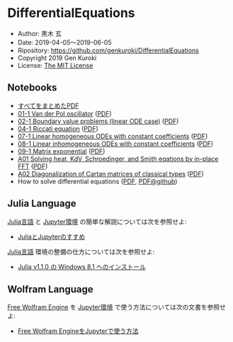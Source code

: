 # DifferentialEquations

* Author: 黒木 玄
* Date: 2019-04-05～2019-06-05
* Ripository: https://github.com/genkuroki/DifferentialEquations
* Copyright 2019 Gen Kuroki
* License: [The MIT License](https://opensource.org/licenses/MIT)

## Notebooks

* [すべてをまとめたPDF](https://genkuroki.github.io/documents/DifferentialEquations/DifferentialEquations.pdf)
* [01-1 Van der Pol oscillator](https://nbviewer.jupyter.org/github/genkuroki/DifferentialEquations/blob/master/01-1%20Van%20der%20Pol%20oscillator.ipynb)
([PDF](https://genkuroki.github.io/documents/DifferentialEquations/01-1%20Van%20der%20Pol%20oscillator.pdf))
* [02-1 Boundary value problems (linear ODE case)](https://nbviewer.jupyter.org/github/genkuroki/DifferentialEquations/blob/master/02-1%20Boundary%20value%20problems%20(linear%20ODE%20case).ipynb)
([PDF](https://genkuroki.github.io/documents/DifferentialEquations/02-1%20Boundary%20value%20problems%20(linear%20ODE%20case).pdf))
* [04-1 Riccati equation](https://nbviewer.jupyter.org/github/genkuroki/DifferentialEquations/blob/master/04-1%20Riccati%20equation.ipynb)
([PDF](https://genkuroki.github.io/documents/DifferentialEquations/04-1%20Riccati%20equation.pdf))
* [07-1 Linear homogeneous ODEs with constant coefficients](https://nbviewer.jupyter.org/github/genkuroki/DifferentialEquations/blob/master/07-1%20Linear%20homogeneous%20ODEs%20with%20constant%20coefficients.ipynb)
([PDF](https://genkuroki.github.io/documents/DifferentialEquations/07-1%20Linear%20homogeneous%20ODEs%20with%20constant%20coefficients.pdf))
* [08-1 Linear inhomogeneous ODEs with constant coefficients](https://nbviewer.jupyter.org/github/genkuroki/DifferentialEquations/blob/master/08-1%20Linear%20inhomogeneous%20ODEs%20with%20constant%20coefficients.ipynb)
([PDF](https://genkuroki.github.io/documents/DifferentialEquations/08-1%20Linear%20inhomogeneous%20ODEs%20with%20constant%20coefficients.pdf))
* [09-1 Matrix exponential](https://nbviewer.jupyter.org/github/genkuroki/DifferentialEquations/blob/master/09-1%20Matrix%20exponential.ipynb)
([PDF](https://genkuroki.github.io/documents/DifferentialEquations/09-1%20Matrix%20exponential.pdf))
* [A01 Solving heat, KdV, Schroedinger, and Smith eqations by in-place FFT](https://nbviewer.jupyter.org/github/genkuroki/DifferentialEquations/blob/master/A01%20Solving%20heat%2C%20KdV%2C%20Schroedinger%2C%20and%20Smith%20eqations%20by%20in-place%20FFT.ipynb)
([PDF](https://genkuroki.github.io/documents/DifferentialEquations/A01%20Solving%20heat%2C%20KdV%2C%20Schroedinger%2C%20and%20Smith%20eqations%20by%20in-place%20FFT.pdf))
* [A02 Diagonalization of Cartan matrices of classical types](https://nbviewer.jupyter.org/github/genkuroki/DifferentialEquations/blob/master/A02%20Diagonalization%20of%20Cartan%20matrices%20of%20classical%20types.ipynb)
([PDF](https://genkuroki.github.io/documents/DifferentialEquations/A02%20Diagonalization%20of%20Cartan%20matrices%20of%20classical%20types.pdf))
* How to solve differential equations
([PDF](https://genkuroki.github.io/documents/DifferentialEquations/How%20to%20solve%20differential%20equations.pdf),
[PDF@github](https://github.com/genkuroki/DifferentialEquations/blob/master/How%20to%20solve%20differential%20equations.pdf))

## Julia Language

[Julia言語](https://julialang.org/) と [Jupyter環境](https://jupyter.org/) の簡単な解説については次を参照せよ:

* [JuliaとJupyterのすすめ](https://nbviewer.jupyter.org/github/genkuroki/msfd28/blob/master/msfd28genkuroki.ipynb?flush_cached=true)

[Julia言語](https://julialang.org/) 環境の整備の仕方については次を参照せよ:

* [Julia v1.1.0 の Windows 8.1 へのインストール](https://nbviewer.jupyter.org/github/genkuroki/msfd28/blob/master/install.ipynb)

## Wolfram Language

[Free Wolfram Engine](https://www.wolfram.com/engine/) を [Jupyter環境](https://jupyter.org/) で使う方法については次の文書を参照せよ:

* [Free Wolfram EngineをJupyterで使う方法](https://nbviewer.jupyter.org/github/genkuroki/msfd28/blob/master/Free%20Wolfram%20Engine.ipynb)
